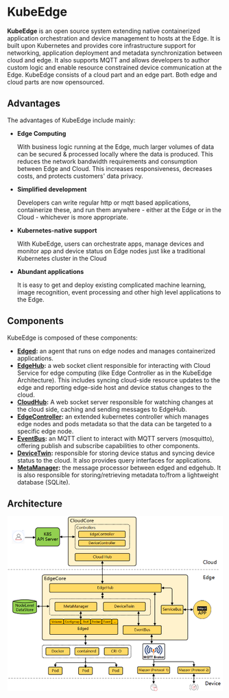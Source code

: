 # KubeEdge

**KubeEdge** is an open source system extending native containerized application orchestration and device management to hosts at the Edge. It is built upon Kubernetes and provides core infrastructure support for networking, application deployment and metadata synchronization between cloud and edge. It also supports MQTT and allows developers to author custom logic and enable resource constrained device communication at the Edge. KubeEdge consists of a cloud part and an edge part. Both edge and cloud parts are now opensourced.

## Advantages

The advantages of KubeEdge include mainly:

* **Edge Computing**

     With business logic running at the Edge, much larger volumes of data can be secured & processed locally where the data is produced. This reduces the network bandwidth requirements and consumption between Edge and Cloud. This increases responsiveness, decreases costs, and protects customers' data privacy.

* **Simplified development**

     Developers can write regular http or mqtt based applications, containerize these, and run them anywhere - either at the Edge or in the Cloud - whichever is more appropriate.

* **Kubernetes-native support**

     With KubeEdge, users can orchestrate apps, manage devices and monitor app and device status on Edge nodes just like a traditional Kubernetes cluster in the Cloud

* **Abundant applications**

     It is easy to get and deploy existing complicated machine learning, image recognition, event processing and other high level applications to the Edge.

## Components
KubeEdge is composed of these components:

- **[Edged](edge/edged.md):** an agent that runs on edge nodes and manages containerized applications.
- **[EdgeHub](edge/edgehub.md):** a web socket client responsible for interacting with Cloud Service for edge computing (like Edge Controller as in the KubeEdge Architecture). This includes syncing cloud-side resource updates to the edge and reporting edge-side host and device status changes to the cloud.
- **[CloudHub](cloud/cloudhub.md):** A web socket server responsible for watching changes at the cloud side, caching and sending messages to EdgeHub.
- **[EdgeController](cloud/controller.md):** an extended kubernetes controller which manages edge nodes and pods metadata so that the data can be targeted to a specific edge node.
- **[EventBus](edge/eventbus.md):** an MQTT client to interact with MQTT servers (mosquitto), offering publish and subscribe capabilities to other components.
- **[DeviceTwin](edge/devicetwin.md):** responsible for storing device status and syncing device status to the cloud. It also provides query interfaces for applications.
- **[MetaManager](edge/metamanager.md):** the message processor between edged and edgehub. It is also responsible for storing/retrieving metadata to/from a lightweight database (SQLite).

## Architecture

![KubeEdge Architecture](../images/kubeedge_arch.png)
